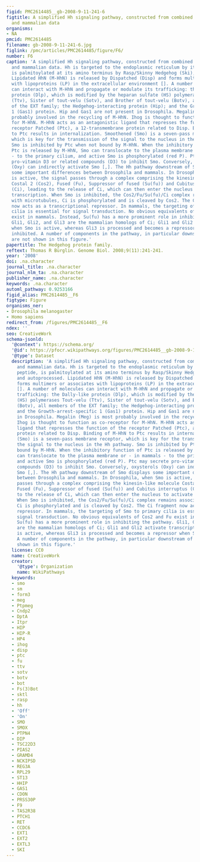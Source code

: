 ```yaml
---
figid: PMC2614485__gb-2008-9-11-241-6
figtitle: A simplified Hh signaling pathway, constructed from combined Drosophila
  and mammalian data
organisms:
- NA
pmcid: PMC2614485
filename: gb-2008-9-11-241-6.jpg
figlink: /pmc/articles/PMC2614485/figure/F6/
number: F6
caption: 'A simplified Hh signaling pathway, constructed from combined Drosophila
  and mammalian data. Hh is targeted to the endoplasmic reticulum by its signal peptide,
  is palmitoylated at its amino terminus by Rasp/Skinny Hedgehog (Ski), and autoprocessed.
  Lipidated HhN (M-HhN) is released by Dispatched (Disp) and forms multimers or associates
  with lipoproteins (LP) in the extracellular environment []. A number of molecules
  can interact with M-HhN and propagate or modulate its trafficking: the Dally-like
  protein (Dlp), which is modified by the heparan sulfate (HS) polymerases Tout-velu
  (Ttv), Sister of tout-velu (Sotv), and Brother of tout-velu (Botv), all members
  of the EXT family; the Hedgehog-interacting protein (Hip); and the Growth-arrest-specific
  1 (Gas1) protein. Hip and Gas1 are not present in Drosophila. Megalin (Meg) is most
  probably involved in the recycling of M-HhN. Ihog is thought to function as co-receptor
  for M-HhN. M-HhN acts as an antagonistic ligand that represses the function of the
  receptor Patched (Ptc), a 12-transmembrane protein related to Disp. Binding of M-HhN
  to Ptc results in internalization. Smoothened (Smo) is a seven-pass membrane receptor,
  which is key for the transmission of the signal to the nucleus in the Hh pathway.
  Smo is inhibited by Ptc when not bound by M-HhN. When the inhibitory function of
  Ptc is released by M-HhN, Smo can translocate to the plasma membrane or - in mammals
  - to the primary cilium, and active Smo is phosphorylated (red P). Ptc may secrete
  pro-vitamin D3 or related compounds (D3) to inhibit Smo. Conversely, oxysterols
  (Oxy) can indirectly activate Smo [,]. The Hh pathway downstream of Smo displays
  some important differences between Drosophila and mammals. In Drosophila, when Smo
  is active, the signal passes through a complex comprising the kinesin-like molecule
  Costal 2 (Cos2), Fused (Fu), Suppressor of fused (Su(fu)) and Cubitus interruptus
  (Ci), leading to the release of Ci, which can then enter the nucleus to activate
  transcription. When Smo is inhibited, the Cos2/Fu/Su(fu)/Ci complex remains associated
  with microtubules, Ci is phosphorylated and is cleaved by Cos2. The Ci fragment
  now acts as a transcriptional repressor. In mammals, the targeting of Smo to primary
  cilia is essential for signal transduction. No obvious equivalents of Cos2 and Fu
  exist in mammals. Instead, Su(fu) has a more prominent role in inhibiting the pathway.
  Gli1, Gli2, and Gli3 are the mammalian homologs of Ci; Gli1 and Gli2 activate transcription
  when Smo is active, whereas Gli3 is processed and becomes a repressor when Smo is
  inhibited. A number of components in the pathway, in particular downstream of Smo,
  are not shown in this figure.'
papertitle: The Hedgehog protein family.
reftext: Thomas R Bürglin. Genome Biol. 2008;9(11):241-241.
year: '2008'
doi: .na.character
journal_title: .na.character
journal_nlm_ta: .na.character
publisher_name: .na.character
keywords: .na.character
automl_pathway: 0.9253166
figid_alias: PMC2614485__F6
figtype: Figure
organisms_ner:
- Drosophila melanogaster
- Homo sapiens
redirect_from: /figures/PMC2614485__F6
ndex: ''
seo: CreativeWork
schema-jsonld:
  '@context': https://schema.org/
  '@id': https://pfocr.wikipathways.org/figures/PMC2614485__gb-2008-9-11-241-6.html
  '@type': Dataset
  description: 'A simplified Hh signaling pathway, constructed from combined Drosophila
    and mammalian data. Hh is targeted to the endoplasmic reticulum by its signal
    peptide, is palmitoylated at its amino terminus by Rasp/Skinny Hedgehog (Ski),
    and autoprocessed. Lipidated HhN (M-HhN) is released by Dispatched (Disp) and
    forms multimers or associates with lipoproteins (LP) in the extracellular environment
    []. A number of molecules can interact with M-HhN and propagate or modulate its
    trafficking: the Dally-like protein (Dlp), which is modified by the heparan sulfate
    (HS) polymerases Tout-velu (Ttv), Sister of tout-velu (Sotv), and Brother of tout-velu
    (Botv), all members of the EXT family; the Hedgehog-interacting protein (Hip);
    and the Growth-arrest-specific 1 (Gas1) protein. Hip and Gas1 are not present
    in Drosophila. Megalin (Meg) is most probably involved in the recycling of M-HhN.
    Ihog is thought to function as co-receptor for M-HhN. M-HhN acts as an antagonistic
    ligand that represses the function of the receptor Patched (Ptc), a 12-transmembrane
    protein related to Disp. Binding of M-HhN to Ptc results in internalization. Smoothened
    (Smo) is a seven-pass membrane receptor, which is key for the transmission of
    the signal to the nucleus in the Hh pathway. Smo is inhibited by Ptc when not
    bound by M-HhN. When the inhibitory function of Ptc is released by M-HhN, Smo
    can translocate to the plasma membrane or - in mammals - to the primary cilium,
    and active Smo is phosphorylated (red P). Ptc may secrete pro-vitamin D3 or related
    compounds (D3) to inhibit Smo. Conversely, oxysterols (Oxy) can indirectly activate
    Smo [,]. The Hh pathway downstream of Smo displays some important differences
    between Drosophila and mammals. In Drosophila, when Smo is active, the signal
    passes through a complex comprising the kinesin-like molecule Costal 2 (Cos2),
    Fused (Fu), Suppressor of fused (Su(fu)) and Cubitus interruptus (Ci), leading
    to the release of Ci, which can then enter the nucleus to activate transcription.
    When Smo is inhibited, the Cos2/Fu/Su(fu)/Ci complex remains associated with microtubules,
    Ci is phosphorylated and is cleaved by Cos2. The Ci fragment now acts as a transcriptional
    repressor. In mammals, the targeting of Smo to primary cilia is essential for
    signal transduction. No obvious equivalents of Cos2 and Fu exist in mammals. Instead,
    Su(fu) has a more prominent role in inhibiting the pathway. Gli1, Gli2, and Gli3
    are the mammalian homologs of Ci; Gli1 and Gli2 activate transcription when Smo
    is active, whereas Gli3 is processed and becomes a repressor when Smo is inhibited.
    A number of components in the pathway, in particular downstream of Smo, are not
    shown in this figure.'
  license: CC0
  name: CreativeWork
  creator:
    '@type': Organization
    name: WikiPathways
  keywords:
  - smo
  - sm
  - form3
  - meg
  - Ptpmeg
  - Cndp2
  - DptA
  - Itpr
  - HIP
  - HIP-R
  - HP4
  - ihog
  - disp
  - ptc
  - fu
  - ttv
  - sotv
  - botv
  - bot
  - Fs(3)Bot
  - sktl
  - rasp
  - hh
  - 'Off'
  - 'On'
  - SMO
  - SMOX
  - PTPN4
  - DIP
  - TSC22D3
  - PIAS2
  - GRAMD4
  - NCKIPSD
  - REG3A
  - RPL29
  - ST13
  - HHIP
  - GAS1
  - CDON
  - PRSS30P
  - F9
  - TAS2R38
  - PTCH1
  - RET
  - CCDC6
  - EXT1
  - EXT2
  - EXTL3
  - SKI
---
```

